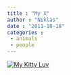 ```yaml
---
title : "My X"
author : "Niklas"
date : "2011-10-18"
categories : 
 - animals
 - people
---
```


[![My Kitty Luv](https://niklasblog.com/wp-content/2011-10-18_134842.png "My Kitty Luv")](https://niklasblog.com/?attachment_id=8523)
